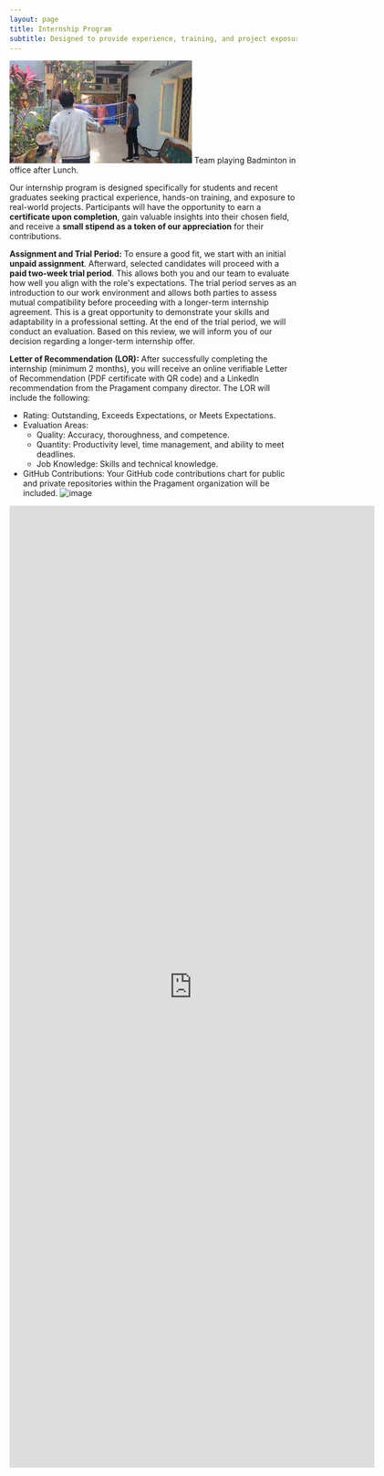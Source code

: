 ```yaml
---
layout: page
title: Internship Program
subtitle: Designed to provide experience, training, and project exposure
---
```

![image](/assets/uploads/pragament-office-badminton.gif)
Team playing Badminton in office after Lunch.

Our internship program is designed specifically for students and recent graduates seeking practical experience, hands-on training, and exposure to real-world projects. Participants will have the opportunity to earn a **certificate upon completion**, gain valuable insights into their chosen field, and receive a **small stipend as a token of our appreciation** for their contributions.

**Assignment and Trial Period:** To ensure a good fit, we start with an initial **unpaid assignment**. Afterward, selected candidates will proceed with a **paid two-week trial period**. This allows both you and our team to evaluate how well you align with the role's expectations. The trial period serves as an introduction to our work environment and allows both parties to assess mutual compatibility before proceeding with a longer-term internship agreement. This is a great opportunity to demonstrate your skills and adaptability in a professional setting. At the end of the trial period, we will conduct an evaluation. Based on this review, we will inform you of our decision regarding a longer-term internship offer.

**Letter of Recommendation (LOR):** After successfully completing the internship (minimum 2 months), you will receive an online verifiable Letter of Recommendation (PDF certificate with QR code) and a LinkedIn recommendation from the Pragament company director. The LOR will include the following:
* Rating: Outstanding, Exceeds Expectations, or Meets Expectations.
* Evaluation Areas:
   - Quality: Accuracy, thoroughness, and competence.
   - Quantity: Productivity level, time management, and ability to meet deadlines.
   - Job Knowledge: Skills and technical knowledge.
* GitHub Contributions: Your GitHub code contributions chart for public and private repositories within the Pragament organization will be included. ![image](https://github.com/user-attachments/assets/569e25ea-eeeb-426c-b321-971748565358)

<iframe src="https://docs.google.com/forms/d/e/1FAIpQLSfdFwcOTdJshpehhcQPZxcEMjeEC9y3FO3LKvsINNY_2Y5kVw/viewform?embedded=true" width="640" height="1685" frameborder="0" marginheight="0" marginwidth="0">Loading…</iframe>
